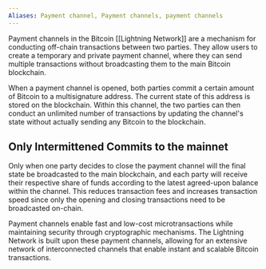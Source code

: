 ```yaml
---
Aliases: Payment channel, Payment channels, payment channels
---
```


Payment channels in the Bitcoin [[Lightning Network]] are a mechanism for conducting off-chain transactions between two parties. They allow users to create a temporary and private payment channel, where they can send multiple transactions without broadcasting them to the main Bitcoin blockchain.

When a payment channel is opened, both parties commit a certain amount of Bitcoin to a multisignature address. The current state of this address is stored on the blockchain. Within this channel, the two parties can then conduct an unlimited number of transactions by updating the channel's state without actually sending any Bitcoin to the blockchain.

## Only Intermittened Commits to the mainnet
Only when one party decides to close the payment channel will the final state be broadcasted to the main blockchain, and each party will receive their respective share of funds according to the latest agreed-upon balance within the channel. This reduces transaction fees and increases transaction speed since only the opening and closing transactions need to be broadcasted on-chain.

Payment channels enable fast and low-cost microtransactions while maintaining security through cryptographic mechanisms. The Lightning Network is built upon these payment channels, allowing for an extensive network of interconnected channels that enable instant and scalable Bitcoin transactions.